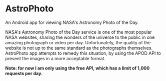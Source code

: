 # AstroPhoto
An Android app for viewing NASA's Astronomy Photo of the Day.

NASA's Astronomy Photo of the Day service is one of the most popular NASA websites, sharing the wonders of the universe to the 
public in one amazing photograph or video per day. Unfortunately, the quality of the website is not up to the same standard as the 
photographs themselves. AstroPhoto app attempts to remedy this situation, by using the APOD API to present the images in a more acceptable
format.

**Note: for now I am only using the free API, which has a limit of 1,000 requests per day.**
